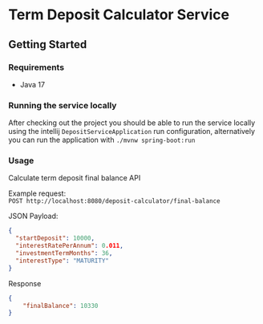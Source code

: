 # Term Deposit Calculator Service

## Getting Started
### Requirements
- Java 17

### Running the service locally
After checking out the project you should be able to run the service locally 
using the intellij `DepositServiceApplication` run configuration, alternatively you can run the application 
with `./mvnw spring-boot:run`

### Usage 
Calculate term deposit final balance API

Example request: \
`POST http://localhost:8080/deposit-calculator/final-balance`

JSON Payload:
```json
{
  "startDeposit": 10000,
  "interestRatePerAnnum": 0.011,
  "investmentTermMonths": 36,
  "interestType": "MATURITY"
}
```
Response
```json
{
    "finalBalance": 10330
}
```